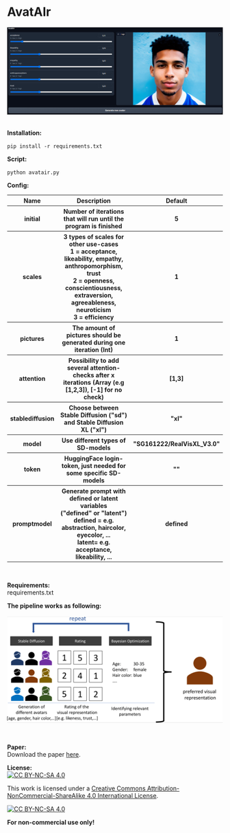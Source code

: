 # AvatAIr<br />
<img src="https://raw.githubusercontent.com/lukassteinwender/avatair/main/Documentation/picture/screenshot.png" width="1000"><br />
<br />

**Installation:**<br />
```
pip install -r requirements.txt
```

**Script:**<br />
```
python avatair.py
```

**Config:**<br />
<table>
  <thead>
    <tr>
      <th><b>Name</b></th>
      <th><b>Description</b></th>
      <th><b>Default</b></th>
    </tr>
  </thead>
  <tbody>
    <tr>
      <th><b>initial</b></th>
      <th>Number of iterations that will run until the program is finished</th>
      <th>5</th>
    </tr>
    <tr>
      <th><b>scales</b></th>
      <th>3 types of scales for other use-cases
      <br />1 = acceptance, likeability, empathy, anthropomorphism, trust
      <br />2 = openness, conscientiousness, extraversion, agreeableness, neuroticism
      <br />3 = efficiency</th>
      <th>1</th>
    </tr>
    <tr>
      <th><b>pictures</b></th>
      <th>The amount of pictures should be generated during one iteration (Int)</th>
      <th>1</th>
    </tr>
    <tr>
      <th><b>attention</b></th>
      <th>Possibility to add several attention-checks after x iterations
      (Array (e.g [1,2,3]), [-1] for no check)<br /></th>
      <th>[1,3]</th>
    </tr>
    <tr>
      <th><b>stablediffusion</b></th>
      <th>Choose between Stable Diffusion ("sd") and Stable Diffusion XL ("xl")</th>
      <th>"xl"</th>
    </tr>
    <tr>
      <th><b>model</b></th>
      <th>Use different types of SD-models</th>
      <th>"SG161222/RealVisXL_V3.0"</th>
    </tr>
    <tr>
      <th><b>token</b></th>
      <th>HuggingFace login-token, just needed for some specific SD-models</th>
      <th>""</th>
    </tr>
    <tr>
      <th><b>promptmodel</b></th>
      <th>Generate prompt with defined or latent variables 
        <br />("defined" or "latent")
        <br />defined = e.g. abstraction, haircolor, eyecolor, ...
        <br />latent= e.g. acceptance, likeability, ...</th>
      <th>defined</th>
    </tr>
  </tbody>
</table>
<br />


**Requirements:**<br />
requirements.txt

**The pipeline works as following:**<br /><br />
<img src="https://raw.githubusercontent.com/lukassteinwender/avatair/main/Documentation/picture/pipeline.png" width="600"><br />

<br />

**Paper:**<br />
Download the paper <a href="https://steinwender-media.com/blog/2023/10/24/avatair/">here</a>.

**License:**<br />
[![CC BY-NC-SA 4.0][cc-by-nc-sa-shield]][cc-by-nc-sa]

This work is licensed under a
[Creative Commons Attribution-NonCommercial-ShareAlike 4.0 International License][cc-by-nc-sa].

[![CC BY-NC-SA 4.0][cc-by-nc-sa-image]][cc-by-nc-sa]

[cc-by-nc-sa]: http://creativecommons.org/licenses/by-nc-sa/4.0/
[cc-by-nc-sa-image]: https://licensebuttons.net/l/by-nc-sa/4.0/88x31.png
[cc-by-nc-sa-shield]: https://img.shields.io/badge/License-CC%20BY--NC--SA%204.0-lightgrey.svg

**For non-commercial use only!**
